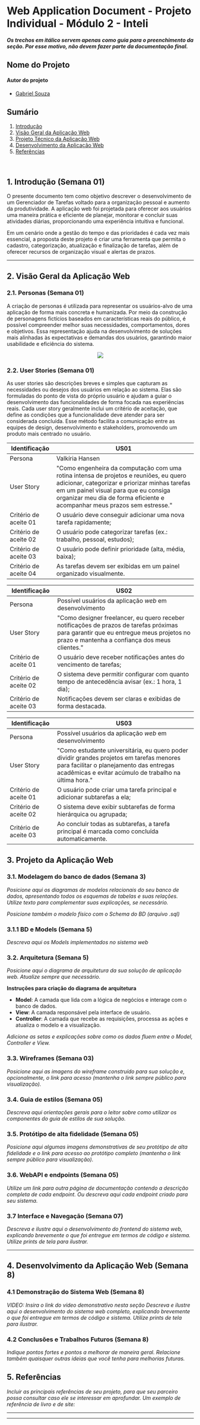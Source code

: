 # Web Application Document - Projeto Individual - Módulo 2 - Inteli

**_Os trechos em itálico servem apenas como guia para o preenchimento da seção. Por esse motivo, não devem fazer parte da documentação final._**

## Nome do Projeto

#### Autor do projeto

- <a href="https://www.linkedin.com/in/gabriel-mutter-de-souza-9a0131351">Gabriel Souza</a>

## Sumário

1. [Introdução](#c1)  
2. [Visão Geral da Aplicação Web](#c2)  
3. [Projeto Técnico da Aplicação Web](#c3)  
4. [Desenvolvimento da Aplicação Web](#c4)  
5. [Referências](#c5)  

<br>

## <a name="c1"></a>1. Introdução (Semana 01)

O presente documento tem como objetivo descrever o desenvolvimento de um Gerenciador de Tarefas voltado para a organização pessoal e aumento da produtividade. A aplicação web foi projetada para oferecer aos usuários uma maneira prática e eficiente de planejar, monitorar e concluir suas atividades diárias, proporcionando uma experiência intuitiva e funcional.

Em um cenário onde a gestão do tempo e das prioridades é cada vez mais essencial, a proposta deste projeto é criar uma ferramenta que permita o cadastro, categorização, atualização e finalização de tarefas, além de oferecer recursos de organização visual e alertas de prazos.

---

## <a name="c2"></a>2. Visão Geral da Aplicação Web

### 2.1. Personas (Semana 01)

A criação de personas é utilizada para representar os usuários-alvo de uma aplicação de forma mais concreta e humanizada. Por meio da construção de personagens fictícios baseados em características reais do público, é possível compreender melhor suas necessidades, comportamentos, dores e objetivos. Essa representação ajuda na desenvolvimento de soluções mais alinhadas às expectativas e demandas dos usuários, garantindo maior usabilidade e eficiência do sistema.

<div align= "center">
<img src="../assets/persona.png">
</div>

### 2.2. User Stories (Semana 01)

As user stories são descrições breves e simples que capturam as necessidades ou desejos dos usuários em relação ao sistema. Elas são formuladas do ponto de vista do próprio usuário e ajudam a guiar o desenvolvimento das funcionalidades de forma focada nas experiências reais. Cada user story geralmente inclui um critério de aceitação, que define as condições que a funcionalidade deve atender para ser considerada concluída. Esse método facilita a comunicação entre as equipes de design, desenvolvimento e stakeholders, promovendo um produto mais centrado no usuário.

Identificação| US01
---|---
Persona|Valkíria Hansen
User Story|"Como engenheira da computação com uma rotina intensa de projetos e reuniões, eu quero adicionar, categorizar e priorizar minhas tarefas em um painel visual para que eu consiga organizar meu dia de forma eficiente e acompanhar meus prazos sem estresse."
Critério de aceite 01|O usuário deve conseguir adicionar uma nova tarefa rapidamente;
Critério de aceite 02|O usuário pode categorizar tarefas (ex.: trabalho, pessoal, estudos);
Critério de aceite 03|O usuário pode definir prioridade (alta, média, baixa);
Critério de aceite 04|As tarefas devem ser exibidas em um painel organizado visualmente.

Identificação| US02
---|---
Persona| Possível usuários da aplicação _web_ em desenvolvimento
User Story|"Como designer freelancer, eu quero receber notificações de prazos de tarefas próximas para garantir que eu entregue meus projetos no prazo e mantenha a confiança dos meus clientes."
Critério de aceite 01|O usuário deve receber notificações antes do vencimento de tarefas;
Critério de aceite 02|O sistema deve permitir configurar com quanto tempo de antecedência avisar (ex.: 1 hora, 1 dia);
Critério de aceite 03|Notificações devem ser claras e exibidas de forma destacada.

Identificação| US03
---|---
Persona| Possível usuários da aplicação _web_ em desenvolvimento
User Story|"Como estudante universitária, eu quero poder dividir grandes projetos em tarefas menores para facilitar o planejamento das entregas acadêmicas e evitar acúmulo de trabalho na última hora."
Critério de aceite 01|O usuário pode criar uma tarefa principal e adicionar subtarefas a ela;
Critério de aceite 02|O sistema deve exibir subtarefas de forma hierárquica ou agrupada;
Critério de aceite 03|Ao concluir todas as subtarefas, a tarefa principal é marcada como concluída automaticamente.

## <a name="c3"></a>3. Projeto da Aplicação Web

### 3.1. Modelagem do banco de dados  (Semana 3)

*Posicione aqui os diagramas de modelos relacionais do seu banco de dados, apresentando todos os esquemas de tabelas e suas relações. Utilize texto para complementar suas explicações, se necessário.*

*Posicione também o modelo físico com o Schema do BD (arquivo .sql)*

### 3.1.1 BD e Models (Semana 5)
*Descreva aqui os Models implementados no sistema web*

### 3.2. Arquitetura (Semana 5)

*Posicione aqui o diagrama de arquitetura da sua solução de aplicação web. Atualize sempre que necessário.*

**Instruções para criação do diagrama de arquitetura**  
- **Model**: A camada que lida com a lógica de negócios e interage com o banco de dados.
- **View**: A camada responsável pela interface de usuário.
- **Controller**: A camada que recebe as requisições, processa as ações e atualiza o modelo e a visualização.
  
*Adicione as setas e explicações sobre como os dados fluem entre o Model, Controller e View.*

### 3.3. Wireframes (Semana 03)

*Posicione aqui as imagens do wireframe construído para sua solução e, opcionalmente, o link para acesso (mantenha o link sempre público para visualização).*

### 3.4. Guia de estilos (Semana 05)

*Descreva aqui orientações gerais para o leitor sobre como utilizar os componentes do guia de estilos de sua solução.*


### 3.5. Protótipo de alta fidelidade (Semana 05)

*Posicione aqui algumas imagens demonstrativas de seu protótipo de alta fidelidade e o link para acesso ao protótipo completo (mantenha o link sempre público para visualização).*

### 3.6. WebAPI e endpoints (Semana 05)

*Utilize um link para outra página de documentação contendo a descrição completa de cada endpoint. Ou descreva aqui cada endpoint criado para seu sistema.*  

### 3.7 Interface e Navegação (Semana 07)

*Descreva e ilustre aqui o desenvolvimento do frontend do sistema web, explicando brevemente o que foi entregue em termos de código e sistema. Utilize prints de tela para ilustrar.*

---

## <a name="c4"></a>4. Desenvolvimento da Aplicação Web (Semana 8)

### 4.1 Demonstração do Sistema Web (Semana 8)

*VIDEO: Insira o link do vídeo demonstrativo nesta seção*
*Descreva e ilustre aqui o desenvolvimento do sistema web completo, explicando brevemente o que foi entregue em termos de código e sistema. Utilize prints de tela para ilustrar.*

### 4.2 Conclusões e Trabalhos Futuros (Semana 8)

*Indique pontos fortes e pontos a melhorar de maneira geral.*
*Relacione também quaisquer outras ideias que você tenha para melhorias futuras.*



## <a name="c5"></a>5. Referências

_Incluir as principais referências de seu projeto, para que seu parceiro possa consultar caso ele se interessar em aprofundar. Um exemplo de referência de livro e de site:_<br>

---
---
